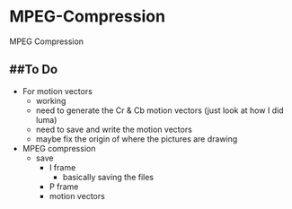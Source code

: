 # MPEG-Compression
MPEG Compression

##To Do
---
- For motion vectors
	- working
	- need to generate the Cr & Cb motion vectors (just look at how I did luma)
	- need to save and write the motion vectors
	- maybe fix the origin of where the pictures are drawing
- MPEG compression
	- save
		- I frame
			- basically saving the files
		- P frame
		- motion vectors
